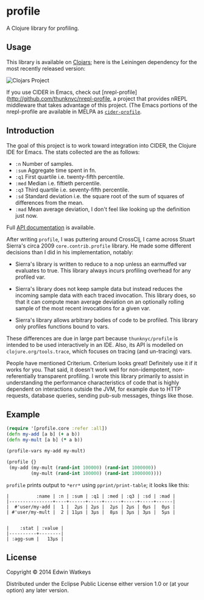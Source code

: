 # profile

A Clojure library for profiling.

## Usage

This library is available on
[Clojars](https://clojars.org/thunknyc/profile); here is the Leiningen
dependency for the most recently released version:

![Clojars Project](http://clojars.org/thunknyc/profile/latest-version.svg)

If you use CIDER in Emacs, check out
[nrepl-profile](http://github.com/thunknyc/nrepl-profile, a project
that provides nREPL middleware that takes advantage of this
project. (The Emacs portions of the nrepl-profile are available in
MELPA as [`cider-profile`](http://melpa.org/#/cider-profile).

## Introduction

The goal of this project is to work toward integration into CIDER, the
Clojure IDE for Emacs. The stats collected are the as follows:

* `:n` Number of samples.
* `:sum` Aggregate time spent in fn.
* `:q1` First quartile i.e. twenty-fifth percentile.
* `:med` Median i.e. fiftieth percentile.
* `:q3` Third quartile i.e. seventy-fifth percentile.
* `:sd` Standard deviation i.e. the square root of the sum of squares
  of differences from the mean.
* `:mad` Mean average deviation, I don't feel like looking up the
  definition just now.

Full [API documentation](http://thunknyc.github.io/profile/) is available.

After writing `profile`, I was puttering around CrossClj, I came
across Stuart Sierra's circa 2009 `core.contrib.profile` library. He
made some different decisions than I did in his implementation,
notably:

* Sierra's library is written to reduce to a nop unless an earmuffed
  var evaluates to true. This library always incurs profiling overhead
  for any profiled var.

* Sierra's library does not keep sample data but instead reduces the
  incoming sample data with each traced invocation. This library does,
  so that it can compute mean average deviation on an optionally
  rolling sample of the most recent invocations for a given var.

* Sierra's library allows arbitrary bodies of code to be
  profiled. This library only profiles functions bound to vars.

These differences are due in large part because `thunknyc/profile` is
intended to be used interactively in an IDE. Also, its API is modelled
on `clojure.org/tools.trace`, which focuses on tracing (and
un-tracing) vars.

People have mentioned Criterium. Criterium looks great! Definitely use
it if it works for you. That said, it doesn't work well for
non-idempotent, non-referentially transparent profiling. I wrote this
library primarily to assist in understanding the performance
characteristics of code that is highly dependent on interactions
outside the JVM, for example due to HTTP requests, database queries,
sending pub-sub messages, things like those.

## Example

```clojure
(require '[profile.core :refer :all])
(defn my-add [a b] (+ a b))
(defn my-mult [a b] (* a b))

(profile-vars my-add my-mult)

(profile {}
 (my-add (my-mult (rand-int 100000) (rand-int 1000000))
         (my-mult (rand-int 100000) (rand-int 1000000))))
```

`profile` prints output to `*err*` using `pprint/print-table`; it
looks like this:

```
|          :name | :n | :sum | :q1 | :med | :q3 | :sd | :mad |
|----------------+----+------+-----+------+-----+-----+------|
|  #'user/my-add |  1 |  2µs | 2µs |  2µs | 2µs | 0µs |  0µs |
| #'user/my-mult |  2 | 11µs | 3µs |  8µs | 3µs | 3µs |  5µs |


|    :stat | :value |
|----------+--------|
| :agg-sum |   13µs |
```

## License

Copyright © 2014 Edwin Watkeys

Distributed under the Eclipse Public License either version 1.0 or (at
your option) any later version.

